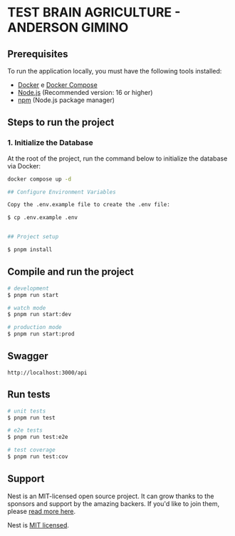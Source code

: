 # TEST BRAIN AGRICULTURE - ANDERSON GIMINO

## Prerequisites

To run the application locally, you must have the following tools installed:

- [Docker](https://docs.docker.com/get-docker/) e [Docker Compose](https://docs.docker.com/compose/install/)
- [Node.js](https://nodejs.org/en/) (Recommended version: 16 or higher)
- [npm](https://www.npmjs.com/) (Node.js package manager)

## Steps to run the project

### 1. Initialize the Database

At the root of the project, run the command below to initialize the database via Docker:

```bash
docker compose up -d

## Configure Environment Variables

Copy the .env.example file to create the .env file:

$ cp .env.example .env


## Project setup

$ pnpm install
```

## Compile and run the project

```bash
# development
$ pnpm run start

# watch mode
$ pnpm run start:dev

# production mode
$ pnpm run start:prod
```

## Swagger

`http://localhost:3000/api`

## Run tests

```bash
# unit tests
$ pnpm run test

# e2e tests
$ pnpm run test:e2e

# test coverage
$ pnpm run test:cov
```

## Support

Nest is an MIT-licensed open source project. It can grow thanks to the sponsors and support by the amazing backers. If you'd like to join them, please [read more here](https://docs.nestjs.com/support).

Nest is [MIT licensed](https://github.com/nestjs/nest/blob/master/LICENSE).
